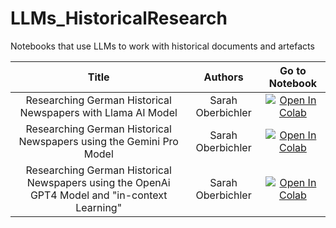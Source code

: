 # LLMs_HistoricalResearch
Notebooks that use LLMs to work with historical documents and artefacts 

| Title | Authors    | Go to Notebook    |
| :---:   | :---: | :---: |
| Researching German Historical Newspapers with Llama AI Model | Sarah Oberbichler   | [![Open In Colab](https://colab.research.google.com/assets/colab-badge.svg)](https://colab.research.google.com/drive/1Wg2JjNZfl1CKgdy-BXdPJPYGWYOicDNE?usp=sharing)| |
| Researching German Historical Newspapers using the Gemini Pro Model | Sarah Oberbichler   | [![Open In Colab](https://colab.research.google.com/assets/colab-badge.svg)](https://colab.research.google.com/drive/1fGS9X_AHxA1HF3VmuR9RPpVmQ13xuGcL?usp=sharing)|
| Researching German Historical Newspapers using the OpenAi GPT4 Model and "in-context Learning" | Sarah Oberbichler   | [![Open In Colab](https://colab.research.google.com/assets/colab-badge.svg)](https://colab.research.google.com/drive/1bXkomGL-bELTbIRuvzIzR_3ahPQrQQ86?usp=sharing)|



